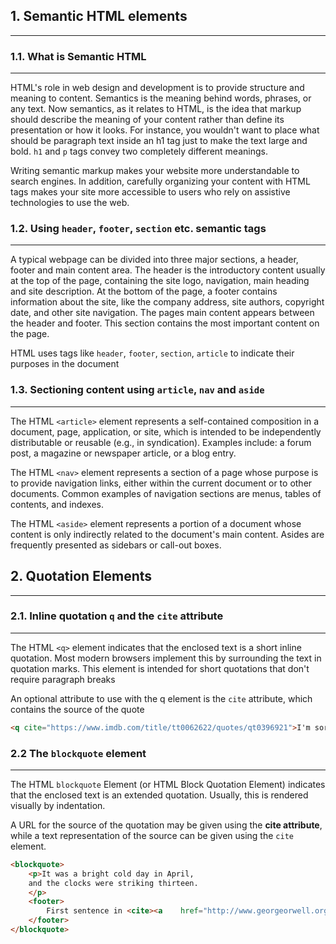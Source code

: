 ## 1. Semantic HTML elements
---

### 1.1. What is Semantic HTML
---
HTML's role in web design and development is to provide structure and meaning to content. Semantics is the meaning behind words, phrases, or any text. Now semantics, as it relates to HTML, is the idea that markup should describe the meaning of your content rather than define its presentation or how it looks. For instance, you wouldn't want to place what should be paragraph text inside an h1 tag just to make the text large and bold. `h1` and `p` tags convey two completely different meanings.

Writing semantic markup makes your website more understandable to search engines. In addition, carefully organizing your content with HTML tags makes your site more accessible to users who rely on assistive technologies to use the web.

### 1.2. Using `header`, `footer`, `section` etc. semantic tags
---
A typical webpage can be divided into three major sections, a header, footer and main content area. The header is the introductory content usually at the top of the page, containing the site logo, navigation, main heading and site description. At the bottom of the page, a footer contains information about the site, like the company address, site authors, copyright date, and other site navigation. The pages main content appears between the header and footer. This section contains the most important content on the page.

HTML uses tags like `header`, `footer`, `section`, `article` to indicate their purposes in the document

### 1.3. Sectioning content using `article`, `nav` and `aside`
---
The HTML `<article>` element represents a self-contained composition in a document, page, application, or site, which is intended to be independently distributable or reusable (e.g., in syndication). Examples include: a forum post, a magazine or newspaper article, or a blog entry.

The HTML `<nav>` element represents a section of a page whose purpose is to provide navigation links, either within the current document or to other documents. Common examples of navigation sections are menus, tables of contents, and indexes.

The HTML `<aside>` element represents a portion of a document whose content is only indirectly related to the document's main content. Asides are frequently presented as sidebars or call-out boxes.

## 2. Quotation Elements
---
### 2.1. Inline quotation `q` and the `cite` attribute
---
The HTML `<q>` element indicates that the enclosed text is a short inline quotation. Most modern browsers implement this by surrounding the text in quotation marks. This element is intended for short quotations that don't require paragraph breaks

An optional attribute to use with the q element is the `cite` attribute, which contains the source of the quote

```html
<q cite="https://www.imdb.com/title/tt0062622/quotes/qt0396921">I'm sorry, Dave. I'm afraid I can't do that.</q>
```

### 2.2 The `blockquote` element
---
The HTML `blockquote` Element (or HTML Block Quotation Element) indicates that the enclosed text is an extended quotation. Usually, this is rendered visually by indentation.

A URL for the source of the quotation may be given using the **cite attribute**, while a text representation of the source can be given using the `cite` element.

```html
<blockquote>
	<p>It was a bright cold day in April, 
	and the clocks were striking thirteen.
	</p>
	<footer>
		First sentence in <cite><a    href="http://www.georgeorwell.org/1984/0.html">Nineteen Eighty-Four</a></cite> by George Orwell (Part 1, Chapter 1).
	</footer>
</blockquote>
```